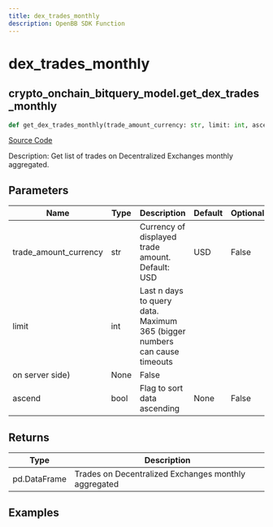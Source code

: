 ```yaml
---
title: dex_trades_monthly
description: OpenBB SDK Function
---
```


# dex_trades_monthly

## crypto_onchain_bitquery_model.get_dex_trades_monthly

```python title='openbb_terminal/cryptocurrency/onchain/bitquery_model.py'
def get_dex_trades_monthly(trade_amount_currency: str, limit: int, ascend: bool) -> DataFrame:
```
[Source Code](https://github.com/OpenBB-finance/OpenBBTerminal/tree/main/openbb_terminal/cryptocurrency/onchain/bitquery_model.py#L333)

Description: Get list of trades on Decentralized Exchanges monthly aggregated.

## Parameters

| Name | Type | Description | Default | Optional |
| ---- | ---- | ----------- | ------- | -------- |
| trade_amount_currency | str | Currency of displayed trade amount. Default: USD | USD | False |
| limit | int | Last n days to query data. Maximum 365 (bigger numbers can cause timeouts
on server side) | None | False |
| ascend | bool | Flag to sort data ascending | None | False |

## Returns

| Type | Description |
| ---- | ----------- |
| pd.DataFrame | Trades on Decentralized Exchanges monthly aggregated |

## Examples

